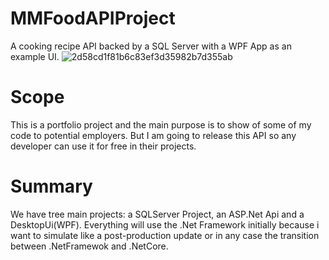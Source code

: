 # MMFoodAPIProject
A cooking recipe API backed by a SQL Server with a WPF App as an example UI.
![2d58cd1f81b6c83ef3d35982b7d355ab](https://user-images.githubusercontent.com/73474404/164369196-c8aaf38e-956c-4ee2-af33-f11246581070.jpg)

# Scope
This is a portfolio project and the main purpose is to show of some of my code to potential employers.
But I am going to release this API so any developer can use it for free in their projects.

# Summary
We have tree main projects: a SQLServer Project, an ASP.Net Api and a DesktopUi(WPF).
Everything will use the .Net Framework initially because i want to simulate like a post-production update or in any case the transition between .NetFramewok and .NetCore.
